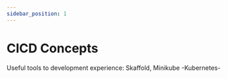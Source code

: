 ```yaml
---
sidebar_position: 1
---
```


# CICD Concepts




Useful tools to development experience: Skaffold, Minikube -Kubernetes-